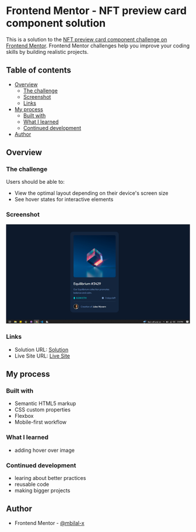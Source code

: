 # Frontend Mentor - NFT preview card component solution

This is a solution to the [NFT preview card component challenge on Frontend Mentor](https://www.frontendmentor.io/challenges/nft-preview-card-component-SbdUL_w0U). Frontend Mentor challenges help you improve your coding skills by building realistic projects. 

## Table of contents

- [Overview](#overview)
  - [The challenge](#the-challenge)
  - [Screenshot](#screenshot)
  - [Links](#links)
- [My process](#my-process)
  - [Built with](#built-with)
  - [What I learned](#what-i-learned)
  - [Continued development](#continued-development)
- [Author](#author)

## Overview

### The challenge

Users should be able to:

- View the optimal layout depending on their device's screen size
- See hover states for interactive elements

### Screenshot

![](./images/solution_screenshot_desktop.PNG)

### Links

- Solution URL: [Solution](https://github.com/mbilal-x/fem__P11__nft-preview-card-component)
- Live Site URL: [Live Site](https://mbilal-x.github.io/fem__P11__nft-preview-card-component)

## My process

### Built with

- Semantic HTML5 markup
- CSS custom properties
- Flexbox
- Mobile-first workflow
### What I learned
- adding hover over image

### Continued development
- learing about better practices 
- reusable code
- making bigger projects

## Author

- Frontend Mentor - [@mbilal-x](https://www.frontendmentor.io/profile/mbilal-x)
